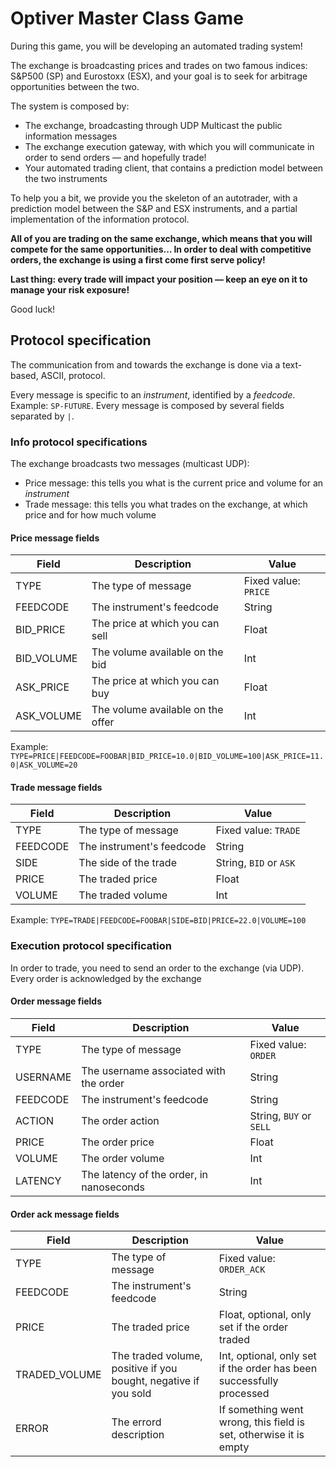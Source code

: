 # Optiver Master Class Game 

During this game, you will be developing an automated trading system!

The exchange is broadcasting prices and trades on two famous indices: S&P500 (SP) and Eurostoxx (ESX), and your goal is to seek for arbitrage opportunities between the two.

The system is composed by:

  * The exchange, broadcasting through UDP Multicast the public information messages
  * The exchange execution gateway, with which you will communicate in order to send orders &mdash; and hopefully trade!
  * Your automated trading client, that contains a prediction model between the two instruments


To help you a bit, we provide you the skeleton of an autotrader, with a prediction model between the S&P and ESX instruments, and a partial implementation
of the information protocol.

**All of you are trading on the same exchange, which means that you will compete for the same opportunities... In order to deal with competitive orders, the exchange is using a first come first serve policy!**

**Last thing: every trade will impact your position &mdash; keep an eye on it to manage your risk exposure!**

Good luck!





## Protocol specification
The communication from and towards the exchange is done via a text-based, ASCII, protocol.

Every message is specific to an *instrument*, identified by a *feedcode*. Example: `SP-FUTURE`.
Every message is composed by several fields separated by `|`.

### Info protocol specifications
The exchange broadcasts two messages (multicast UDP):

  * Price message: this tells you what is the current price and volume for an *instrument*
  * Trade message: this tells you what trades on the exchange, at which price and for how much volume


#### Price message fields

| Field | Description | Value
|------|-------------|-----------------
| TYPE | The type of message | Fixed value: `PRICE` |
| FEEDCODE | The instrument's feedcode | String | 
| BID_PRICE | The price at which you can sell | Float |
| BID_VOLUME | The volume available on the bid | Int |
| ASK_PRICE | The price at which you can buy |Float  |
| ASK_VOLUME | The volume available on the offer | Int |

Example: ```TYPE=PRICE|FEEDCODE=FOOBAR|BID_PRICE=10.0|BID_VOLUME=100|ASK_PRICE=11.0|ASK_VOLUME=20```


#### Trade message fields

| Field | Description | Value
--------|------------|----------------
| TYPE | The type of message | Fixed value: `TRADE` |
| FEEDCODE | The instrument's feedcode | String | 
| SIDE | The side of the trade | String, `BID` or `ASK` | 
| PRICE | The traded price | Float |
| VOLUME | The traded volume| Int |

Example: ```TYPE=TRADE|FEEDCODE=FOOBAR|SIDE=BID|PRICE=22.0|VOLUME=100```



### Execution protocol specification
In order to trade, you need to send an order to the exchange (via UDP). Every order is acknowledged by the exchange

#### Order message fields

| Field | Description | Value
-------|--------------|---------------
| TYPE | The type of message | Fixed value: `ORDER` |
| USERNAME | The username associated with the order | String |
| FEEDCODE | The instrument's feedcode | String |
| ACTION | The order action | String, `BUY` or `SELL` | 
| PRICE | The order price | Float |
| VOLUME | The order volume | Int |
| LATENCY | The latency of the order, in nanoseconds | Int | 

#### Order ack message fields

| Field | Description | Value
-------|-------------|----------------
| TYPE | The type of message | Fixed value: `ORDER_ACK` |
| FEEDCODE | The instrument's feedcode | String |
| PRICE | The traded price | Float, optional, only set if the order traded |
| TRADED_VOLUME | The traded volume, positive if you bought, negative if you sold | Int, optional, only set if the order has been successfully processed |
| ERROR | The errord description | If something went wrong, this field is set, otherwise it is empty | String, optional, only set on error |

